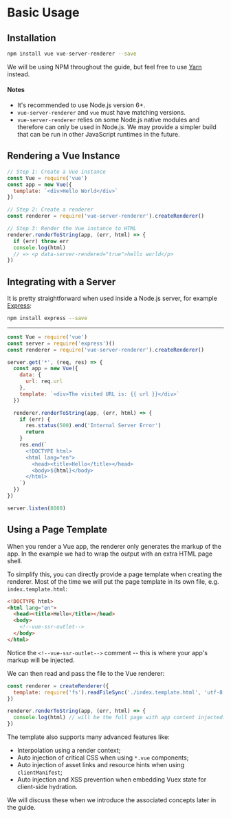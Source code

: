 # Basic Usage

## Installation

``` bash
npm install vue vue-server-renderer --save
```

We will be using NPM throughout the guide, but feel free to use [Yarn](https://yarnpkg.com/en/) instead.

#### Notes

- It's recommended to use Node.js version 6+.
- `vue-server-renderer` and `vue` must have matching versions.
- `vue-server-renderer` relies on some Node.js native modules and therefore can only be used in Node.js. We may provide a simpler build that can be run in other JavaScript runtimes in the future.

## Rendering a Vue Instance

``` js
// Step 1: Create a Vue instance
const Vue = require('vue')
const app = new Vue({
  template: `<div>Hello World</div>`
})

// Step 2: Create a renderer
const renderer = require('vue-server-renderer').createRenderer()

// Step 3: Render the Vue instance to HTML
renderer.renderToString(app, (err, html) => {
  if (err) throw err
  console.log(html)
  // => <p data-server-rendered="true">hello world</p>
})
```

## Integrating with a Server

It is pretty straightforward when used inside a Node.js server, for example [Express](https://expressjs.com/):

``` bash
npm install express --save
```
---
``` js
const Vue = require('vue')
const server = require('express')()
const renderer = require('vue-server-renderer').createRenderer()

server.get('*', (req, res) => {
  const app = new Vue({
    data: {
      url: req.url
    },
    template: `<div>The visited URL is: {{ url }}</div>`
  })

  renderer.renderToString(app, (err, html) => {
    if (err) {
      res.status(500).end('Internal Server Error')
      return
    }
    res.end(`
      <!DOCTYPE html>
      <html lang="en">
        <head><title>Hello</title></head>
        <body>${html}</body>
      </html>
    `)
  })
})

server.listen(8080)
```

## Using a Page Template

When you render a Vue app, the renderer only generates the markup of the app. In the example we had to wrap the output with an extra HTML page shell.

To simplify this, you can directly provide a page template when creating the renderer. Most of the time we will put the page template in its own file, e.g. `index.template.html`:

``` html
<!DOCTYPE html>
<html lang="en">
  <head><title>Hello</title></head>
  <body>
    <!--vue-ssr-outlet-->
  </body>
</html>
```

Notice the `<!--vue-ssr-outlet-->` comment -- this is where your app's markup will be injected.

We can then read and pass the file to the Vue renderer:

``` js
const renderer = createRenderer({
  template: require('fs').readFileSync('./index.template.html', 'utf-8')
})

renderer.renderToString(app, (err, html) => {
  console.log(html) // will be the full page with app content injected.
})
```

The template also supports many advanced features like:

- Interpolation using a render context;
- Auto injection of critical CSS when using `*.vue` components;
- Auto injection of asset links and resource hints when using `clientManifest`;
- Auto injection and XSS prevention when embedding Vuex state for client-side hydration.

We will discuss these when we introduce the associated concepts later in the guide.
